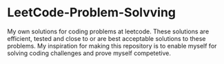 # LeetCode-Problem-Solvving
My own solutions for coding problems at leetcode. These solutions are efficient, tested and close to or are best acceptable solutions to these problems.
My inspiration for making this repository is to enable myself for solving coding challenges and prove myself competetive.
